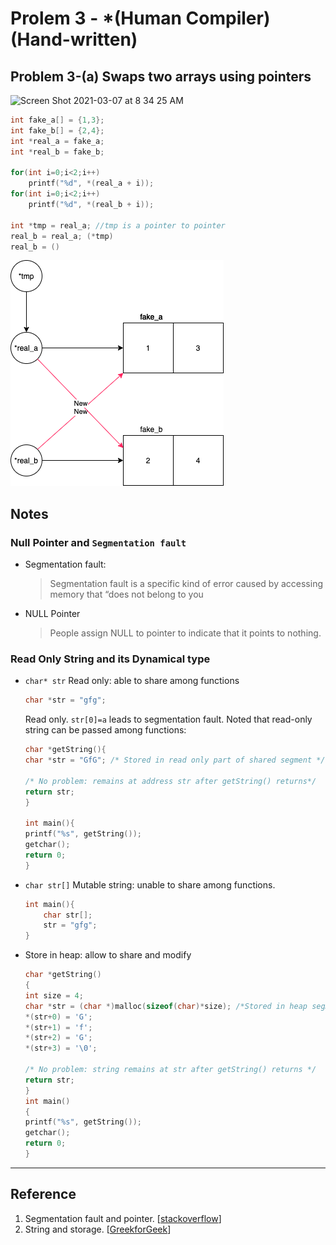 # Prolem 3 - *(Human Compiler)(Hand-written)


## Problem 3-(a) Swaps two arrays using pointers

![Screen Shot 2021-03-07 at 8 34 25 AM](https://user-images.githubusercontent.com/29009898/110225352-efdec580-7f1f-11eb-9675-516acb605e42.png)


```c
int fake_a[] = {1,3};
int fake_b[] = {2,4};
int *real_a = fake_a;
int *real_b = fake_b;

for(int i=0;i<2;i++)
    printf("%d", *(real_a + i));
for(int i=0;i<2;i++)
    printf("%d", *(real_b + i));

int *tmp = real_a; //tmp is a pointer to pointer
real_b = real_a; (*tmp)
real_b = ()

```


![](img/Problem3a.png)




## Notes

### Null Pointer and `Segmentation fault`

- Segmentation fault: 
    > Segmentation fault is a specific kind of error caused by accessing memory that “does not belong to you
- NULL Pointer
    > People assign NULL to pointer to indicate that it points to nothing.

### Read Only String and its Dynamical type

- `char* str` Read only: able to share among functions
    ```c
    char *str = "gfg"; 
    ```
    Read only. `str[0]=a` leads to segmentation fault. Noted that read-only string can be passed among functions:
    ```c
    char *getString(){
    char *str = "GfG"; /* Stored in read only part of shared segment */

    /* No problem: remains at address str after getString() returns*/
    return str; 
    }	 

    int main(){
    printf("%s", getString()); 
    getchar();
    return 0;
    }

    ```
- `char str[]` Mutable string: unable to share among functions.
    ```c
    int main(){
        char str[];
        str = "gfg";
    }
    ```
- Store in heap: allow to share and modify
    ```c
    char *getString()
    {
    int size = 4;
    char *str = (char *)malloc(sizeof(char)*size); /*Stored in heap segment*/
    *(str+0) = 'G'; 
    *(str+1) = 'f';  
    *(str+2) = 'G';
    *(str+3) = '\0';  
    
    /* No problem: string remains at str after getString() returns */   
    return str;  
    }     
    int main()
    {
    printf("%s", getString());  
    getchar();
    return 0;
    }
    ```

---
## Reference
1. Segmentation fault and pointer. [[stackoverflow](https://stackoverflow.com/questions/17873561/pointer-initialisation-gives-segmentation-fault)]
2. String and storage. [[GreekforGeek](https://www.geeksforgeeks.org/storage-for-strings-in-c/)]